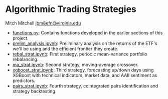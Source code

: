 # Algorithmic Trading Strategies

Mitch Mitchell [jbm8efn@virginia.edu](jbm8efn@virginia.edu)

* [functions.py](functions.py): Contains functions developed in the earlier sections of this project.
* [prelim_analysis.ipynb](prelim_analysis.ipynb): Preliminary analysis on the returns of the ETF's we'll be using and the efficient frontier they create.
* [rebal_strat.ipynb](rebal_strat.ipynb): First strategy, periodic mean-variance portfolio rebalancing.
* [ma_strat.ipynb](ma_strat.ipynb): Second strategy, moving-average crossover.
* [xgboost_strat.ipynb](xgboost_strat.ipynb): Third strategy, forecasting up/down days using XGBoost with technical indicators, market data, and AAII sentiment as predictors.
* [pairs_strat.ipynb](pairs_strat.ipynb): Fourth strategy, cointegrated pairs identification and strategy backtesting.
